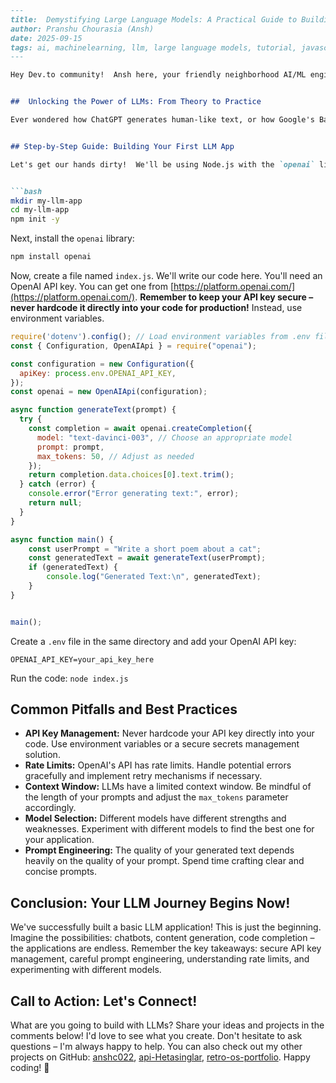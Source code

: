 ```markdown
---
title:  Demystifying Large Language Models: A Practical Guide to Building Your First LLM Application
author: Pranshu Chourasia (Ansh)
date: 2025-09-15
tags: ai, machinelearning, llm, large language models, tutorial, javascript, nodejs, openai, beginners, coding
---

Hey Dev.to community!  Ansh here, your friendly neighborhood AI/ML engineer and full-stack developer. 👋  Lately, I've been diving deep into the world of Large Language Models (LLMs), and let me tell you – it's mind-blowing!  I've even updated my blog stats a couple of times because of the sheer excitement (check out my recent post: [AI Blog - 2025-09-08](placeholder_link)).  Today, we're going to demystify LLMs and build a simple yet powerful application together.  Buckle up, because it's going to be a fun ride!


##  Unlocking the Power of LLMs: From Theory to Practice

Ever wondered how ChatGPT generates human-like text, or how Google's Bard understands your complex queries? The secret sauce lies in LLMs.  These powerful models can understand, generate, and translate human language, opening up a world of possibilities for developers.  But getting started can feel daunting.  This tutorial aims to change that.  Our learning objective is to build a basic Node.js application that interacts with an LLM API (we'll use OpenAI's API for this example) to generate text based on user prompts.


## Step-by-Step Guide: Building Your First LLM App

Let's get our hands dirty!  We'll be using Node.js with the `openai` library.  First, make sure you have Node.js and npm (or yarn) installed. Then, create a new project directory and initialize a Node.js project:


```bash
mkdir my-llm-app
cd my-llm-app
npm init -y
```

Next, install the `openai` library:

```bash
npm install openai
```

Now, create a file named `index.js`. We'll write our code here.  You'll need an OpenAI API key.  You can get one from [https://platform.openai.com/](https://platform.openai.com/).  **Remember to keep your API key secure – never hardcode it directly into your code for production!**  Instead, use environment variables.


```javascript
require('dotenv').config(); // Load environment variables from .env file
const { Configuration, OpenAIApi } = require("openai");

const configuration = new Configuration({
  apiKey: process.env.OPENAI_API_KEY,
});
const openai = new OpenAIApi(configuration);

async function generateText(prompt) {
  try {
    const completion = await openai.createCompletion({
      model: "text-davinci-003", // Choose an appropriate model
      prompt: prompt,
      max_tokens: 50, // Adjust as needed
    });
    return completion.data.choices[0].text.trim();
  } catch (error) {
    console.error("Error generating text:", error);
    return null;
  }
}

async function main() {
    const userPrompt = "Write a short poem about a cat";
    const generatedText = await generateText(userPrompt);
    if (generatedText) {
        console.log("Generated Text:\n", generatedText);
    }
}


main();

```

Create a `.env` file in the same directory and add your OpenAI API key:


```
OPENAI_API_KEY=your_api_key_here
```

Run the code: `node index.js`


## Common Pitfalls and Best Practices

* **API Key Management:**  Never hardcode your API key directly into your code. Use environment variables or a secure secrets management solution.
* **Rate Limits:** OpenAI's API has rate limits.  Handle potential errors gracefully and implement retry mechanisms if necessary.
* **Context Window:** LLMs have a limited context window.  Be mindful of the length of your prompts and adjust the `max_tokens` parameter accordingly.
* **Model Selection:**  Different models have different strengths and weaknesses. Experiment with different models to find the best one for your application.
* **Prompt Engineering:** The quality of your generated text depends heavily on the quality of your prompt.  Spend time crafting clear and concise prompts.


## Conclusion: Your LLM Journey Begins Now!

We've successfully built a basic LLM application! This is just the beginning.  Imagine the possibilities: chatbots, content generation, code completion – the applications are endless.  Remember the key takeaways: secure API key management, careful prompt engineering, understanding rate limits, and experimenting with different models.


## Call to Action: Let's Connect!

What are you going to build with LLMs? Share your ideas and projects in the comments below!  I'd love to see what you create.  Don't hesitate to ask questions – I'm always happy to help.  You can also check out my other projects on GitHub: [anshc022](placeholder_link), [api-Hetasinglar](placeholder_link), [retro-os-portfolio](placeholder_link). Happy coding! 🚀
```
